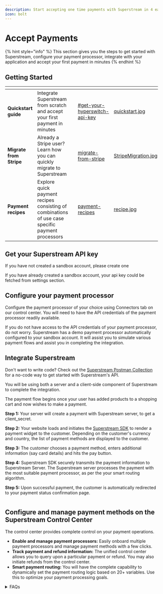 ```yaml
---
description: Start accepting one time payments with Superstream in 4 easy steps
icon: bolt
---
```


# Accept Payments

{% hint style="info" %}
This section gives you the steps to get started with Superstream, configure your payment processor, integrate with your application and accept your first payment in minutes
{% endhint %}

## Getting Started

<table data-view="cards"><thead><tr><th></th><th></th><th></th><th data-hidden data-card-target data-type="content-ref"></th><th data-hidden data-card-cover data-type="files"></th></tr></thead><tbody><tr><td><strong>Quickstart guide</strong></td><td>Integrate Superstream from scratch and accept your first payment in minutes</td><td></td><td><a href="./#get-your-hyperswitch-api-key">#get-your-hyperswitch-api-key</a></td><td><a href="../../../.gitbook/assets/quickstart.jpg">quickstart.jpg</a></td></tr><tr><td><strong>Migrate from Stripe</strong></td><td>Already a Stripe user? Learn how you can quickly migrate to Superstream</td><td></td><td><a href="migrate-from-stripe/">migrate-from-stripe</a></td><td><a href="../../../.gitbook/assets/StripeMigration.jpg">StripeMigration.jpg</a></td></tr><tr><td><strong>Payment recipes</strong></td><td>Explore quick payment recipes consisting of combinations of use case specific payment processors</td><td></td><td><a href="payment-recipes/">payment-recipes</a></td><td><a href="../../../.gitbook/assets/recipe.jpg">recipe.jpg</a></td></tr></tbody></table>

## Get your Superstream API key

If you have not created a sandbox account, please create one

If you have already created a sandbox account, your api key could be fetched from settings section.

## Configure your payment processor

Configure the payment processor of your choice using Connectors tab on our control center. You will need to have the API credentials of the payment processor readily available.

If you do not have access to the API credentials of your payment processor, do not worry. Superstream has a demo payment processor automatically configured to your sandbox account. It will assist you to simulate various payment flows and assist you in completing the integration.

## Integrate Superstream

Don't want to write code? Check out the [Superstream Postman Collection](https://app.theneo.io/paynet/superstream/superstream-api-documentation) for a no-code way to get started with Superstream's API.

You will be using both a server and a client-side component of Superstream to complete the integration.

The payment flow begins once your user has added products to a shopping cart and now wishes to make a payment.

**Step 1:** Your server will create a payment with Superstream server, to get a client\_secret.

**Step 2:** Your website loads and initiates the [Superstream SDK](../../merchant-controls/integration-guide/) to render a payment widget to the customer. Depending on the customer's currency and country, the list of payment methods are displayed to the customer.

**Step 3:** The customer chooses a payment method, enters additional information (say card details) and hits the pay button.

**Step 4:** Superstream SDK securely transmits the payment information to Superstream Server. The Superstream server processes the payment with the most suitable payment processor, as per the your smart routing algorithm.

**Step 5:** Upon successful payment, the customer is automatically redirected to your payment status confirmation page.

<figure><img src="../../../.gitbook/assets/image (97).png" alt=""><figcaption></figcaption></figure>

## Configure and manage payment methods on the Superstream Control Center

The control center provides complete control on your payment operations.

* **Enable and manage payment processors:** Easily onboard multiple payment processors and manage payment methods with a few clicks.
* **Track payment and refund information:** The unified control center allows you to query upon a particular payment or refund. You may also initiate refunds from the control center.
* **Smart payment routing:** You will have the complete capability to dynamically set the payment routing logic based on 20+ variables. Use this to optimize your payment processing goals.

<details>

<summary>FAQs</summary>

#### What is a connector?

Superstream refers to payment processors, fraud / risk engines and other payment integrations as connectors. Superstream currently supports 50+ global payment processors that you can use to process payments on your application

#### How can I decide the best payment methods for my business?

Superstream supports 100+ payment methods across various payment processors. There is no one size fits all payment methods but you can learn more about how you can decide the best payment methods for you business [here](payment-methods-setup/).

#### What will the completed integration look like?

Superstream offers various customization options but you can try out our demo store [here](https://demo-hyperswitch.netlify.app/checkout) to test the checkout experience

#### Are there any sample integrations for reference?

Here are a few demo integrations for various tech stacks:

* [Hyperswitch React-Node](https://github.com/juspay/hyperswitch-react-node)
* [Hyperswitch HTML-Node](https://github.com/juspay/hyperswitch-html-node)
* [Hyperswitch React-Java](https://github.com/juspay/hyperswitch-react-java)
* [Hyperswitch Next-Node](https://github.com/juspay/hyperswitch-next-node)



</details>
